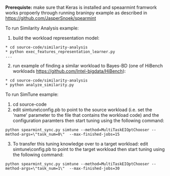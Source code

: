 
**Prerequiste:** make sure that Keras is installed and speaarmint framwork works propoerly through running braninpy example as described in https://github.com/JasperSnoek/spearmint

To run Similarity Analysis example:
1. build the workload representation model:
```
* cd source-code/similarity-analysis
* python exec_features_representation_learner.py 
...
```
2. run example of finding a similar workload to Bayes-BD (one of HiBench workloads https://github.com/Intel-bigdata/HiBench):
```
* cd source-code/similarity-analysis
* python analyze_similarity.py
```

To run SimTune example:
1. cd source-code
2. edit simtune\config.pb to point to the source workload (i.e. set the 'name' parameter to the file that contains the workload code) and the configuration paramters then start tuning using the following command:

```
python spearmint_sync.py simtune --method=MultiTaskEIOptChooser --method-args=\"task_num=0\"  --max-finished-jobs=15
```
3. To transfer this tuning knowledge over to a target workload: edit simtune\config.pb to point to the target workload then start tuning using the following command:
```
python spearmint_sync.py simtune --method=MultiTaskEIOptChooser --method-args=\"task_num=1\"  --max-finished-jobs=30
```

